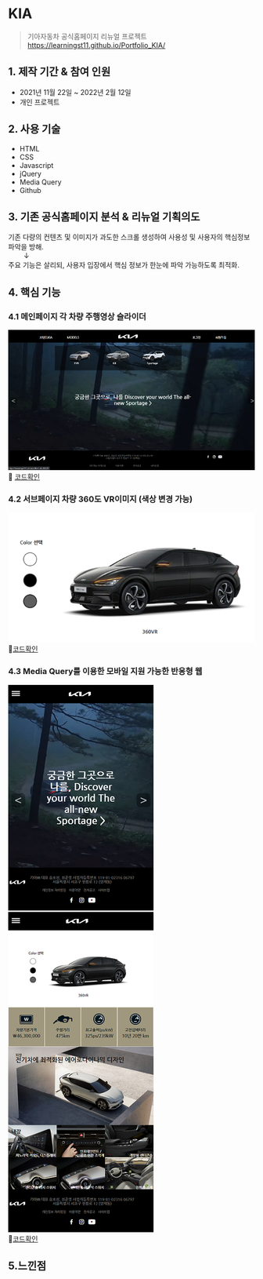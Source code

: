 # KIA
>기아자동차 공식홈페이지 리뉴얼 프로젝트</br>
>https://learningst11.github.io/Portfolio_KIA/</br>
## 1. 제작 기간 & 참여 인원
- 2021년 11월 22일 ~ 2022년 2월 12일
- 개인 프로젝트</br>
## 2. 사용 기술
- HTML
- CSS
- Javascript
- jQuery
- Media Query
- Github</br>
## 3. 기존 공식홈페이지 분석 & 리뉴얼 기획의도
기존 다량의 컨텐츠 및 이미지가 과도한 스크롤 생성하여 사용성 및 사용자의 핵심정보 파악을 방해.</br>
&nbsp;&nbsp;&nbsp;&nbsp;&nbsp;&nbsp;&nbsp;&nbsp;↓</br>
주요 기능은 살리되, 사용자 입장에서 핵심 정보가 한눈에 파악 가능하도록 최적화.</br>
## 4. 핵심 기능
### 4.1 메인페이지 각 차량 주행영상 슬라이더
![](https://github.com/learningst11/Portfolio_KIA/blob/5248669c8a8040425c25fab4bedbc434904e5ad6/images/main_capture.png)
:pushpin: [코드확인](https://github.com/learningst11/Portfolio_KIA/blob/5248669c8a8040425c25fab4bedbc434904e5ad6/js/slider.js)

### 4.2 서브페이지 차량 360도 VR이미지 (색상 변경 가능)
![](https://github.com/learningst11/Portfolio_KIA/blob/5248669c8a8040425c25fab4bedbc434904e5ad6/images/360VR_capture.png)
:pushpin:[코드확인](https://github.com/learningst11/Portfolio_KIA/blob/5248669c8a8040425c25fab4bedbc434904e5ad6/js/car360.js)

### 4.3 Media Query를 이용한 모바일 지원 가능한 반응형 웹
![](https://github.com/learningst11/Portfolio_KIA/blob/5248669c8a8040425c25fab4bedbc434904e5ad6/images/main(mobile)_capture.png)&nbsp;
![](https://github.com/learningst11/Portfolio_KIA/blob/5248669c8a8040425c25fab4bedbc434904e5ad6/images/sub(mobile)_capture.png)<br>
:pushpin:[코드확인](https://github.com/learningst11/Portfolio_KIA/blob/5248669c8a8040425c25fab4bedbc434904e5ad6/css/media.css)

## 5.느낀점